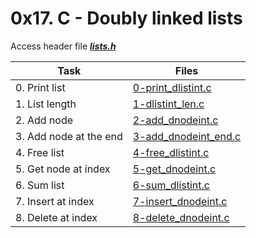# 0x17. C - Doubly linked lists

Access header file ***[lists.h](./lists.h)***

|Task|Files|
|----|-----|
|0. Print list|[0-print_dlistint.c](./0-print_dlistint.c)|
|1. List length|[1-dlistint_len.c](./1-dlistint_len.c)|
|2. Add node|[2-add_dnodeint.c](./2-add_dnodeint.c)|
|3. Add node at the end|[3-add_dnodeint_end.c](./3-add_dnodeint_end.c)|
|4. Free list|[4-free_dlistint.c](./4-free_dlistint.c)|
|5. Get node at index|[5-get_dnodeint.c](./5-get_dnodeint.c)|
|6. Sum list|[6-sum_dlistint.c](./6-sum_dlistint.c)|
|7. Insert at index|[7-insert_dnodeint.c](./7-insert_dnodeint.c)|
|8. Delete at index|[8-delete_dnodeint.c](./8-delete_dnodeint.c)|


